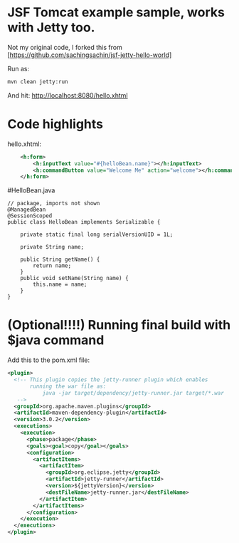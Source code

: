 # JSF Tomcat example sample, works with Jetty too.

Not my original code, I forked this from
[https://github.com/sachingsachin/jsf-jetty-hello-world]

Run as:

```bash
mvn clean jetty:run
```

And hit:
[http://localhost:8080/hello.xhtml](http://localhost:8080/hello.xhtml)


# Code highlights

hello.xhtml:
```xml
	<h:form>
		<h:inputText value="#{helloBean.name}"></h:inputText>
		<h:commandButton value="Welcome Me" action="welcome"></h:commandButton>
	</h:form>
```

#HelloBean.java
```
// package, imports not shown
@ManagedBean
@SessionScoped
public class HelloBean implements Serializable {

    private static final long serialVersionUID = 1L;

    private String name;

    public String getName() {
        return name;
    }
    public void setName(String name) {
        this.name = name;
    }
}
```


# (Optional!!!!) Running final build with $java command

Add this to the pom.xml file:

```xml
<plugin>
  <!-- This plugin copies the jetty-runner plugin which enables
       running the war file as:
           java -jar target/dependency/jetty-runner.jar target/*.war
   -->
  <groupId>org.apache.maven.plugins</groupId>
  <artifactId>maven-dependency-plugin</artifactId>
  <version>3.0.2</version>
  <executions>
    <execution>
      <phase>package</phase>
      <goals><goal>copy</goal></goals>
      <configuration>
        <artifactItems>
          <artifactItem>
            <groupId>org.eclipse.jetty</groupId>
            <artifactId>jetty-runner</artifactId>
            <version>${jettyVersion}</version>
            <destFileName>jetty-runner.jar</destFileName>
          </artifactItem>
        </artifactItems>
      </configuration>
    </execution>
  </executions>
</plugin>
```
